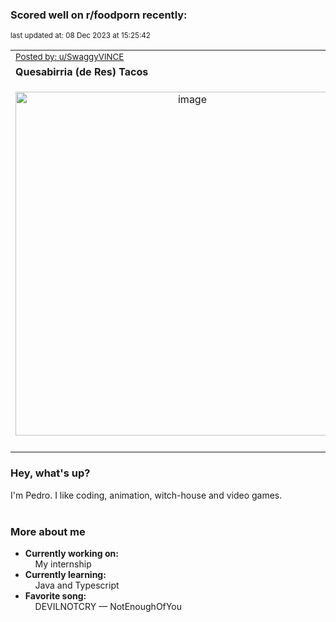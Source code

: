 ### Scored well on r/foodporn recently:

<p align="left"><sub>last updated at: 08 Dec 2023 at 15:25:42</sub></p>

|   |
| --- |
| <sub>[Posted by: u/SwaggyVINCE][source]</sub> |
| **Quesabirria (de Res) Tacos** | 
|<p align="center"> <img alt="image" src="https://i.redd.it/artcska63d4c1.jpg" width="550" /> </p>|
|   |

### Hey, what's up?

I'm Pedro. I like coding, animation, witch-house and video games.<br><br>

### More about me
- **Currently working on:**  
&nbsp;&nbsp;&nbsp;&nbsp;My internship
- **Currently learning:**  
&nbsp;&nbsp;&nbsp;&nbsp;Java and Typescript
- **Favorite song:**  
&nbsp;&nbsp;&nbsp;&nbsp;DEVILNOTCRY — NotEnoughOfYou<br><br>

  



  
  
  
[linkedin]: https://linkedin.com/in/pedro-h-r-gomes-8a487b14a/
[gmail]: mailto:pilique11@gmail.com
[source]: https://reddit.com/r/FoodPorn/comments/18axgrr/quesabirria_de_res_tacos/
[redditAPI]: https://www.reddit.com/dev/api/